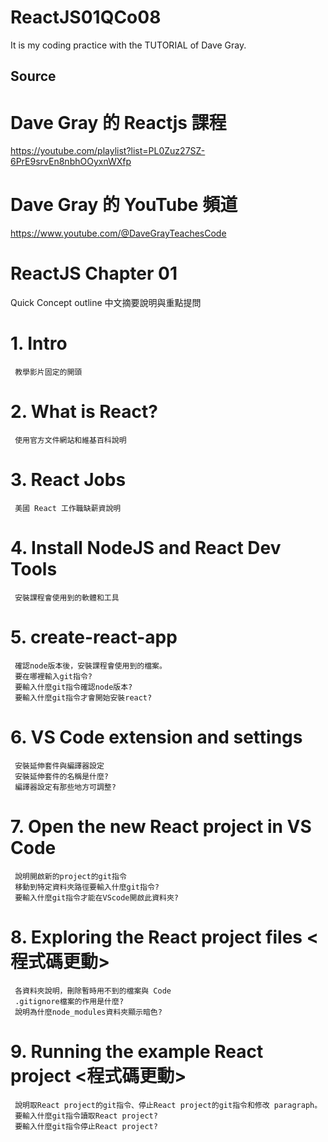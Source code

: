 # ReactJS01QCo08
It is my coding practice with the TUTORIAL of Dave Gray. 

## Source
# Dave Gray 的 Reactjs 課程
https://youtube.com/playlist?list=PL0Zuz27SZ-6PrE9srvEn8nbhOOyxnWXfp
# Dave Gray 的 YouTube 頻道
https://www.youtube.com/@DaveGrayTeachesCode

# ReactJS Chapter 01
   Quick Concept outline
   中文摘要說明與重點提問

# 1. Intro 
     教學影片固定的開頭

# 2. What is React? 
     使用官方文件網站和維基百科說明

# 3. React Jobs 
     美國 React 工作職缺薪資說明

# 4. Install NodeJS and React Dev Tools
     安裝課程會使用到的軟體和工具

# 5. create-react-app 
     確認node版本後，安裝課程會使用到的檔案。
     要在哪裡輸入git指令?
     要輸入什麼git指令確認node版本?
     要輸入什麼git指令才會開始安裝react?

# 6. VS Code extension and settings
     安裝延伸套件與編譯器設定
     安裝延伸套件的名稱是什麼?
     編譯器設定有那些地方可調整?

# 7. Open the new React project in VS Code
     說明開啟新的project的git指令
     移動到特定資料夾路徑要輸入什麼git指令?
     要輸入什麼git指令才能在VScode開啟此資料夾?

# 8. Exploring the React project files <程式碼更動>
     各資料夾說明，刪除暫時用不到的檔案與 Code
     .gitignore檔案的作用是什麼?
     說明為什麼node_modules資料夾顯示暗色?

# 9. Running the example React project <程式碼更動>
     說明取React project的git指令、停止React project的git指令和修改 paragraph。
     要輸入什麼git指令讀取React project?
     要輸入什麼git指令停止React project?
